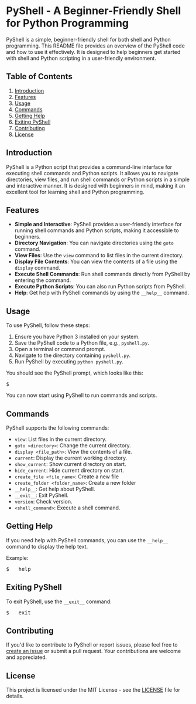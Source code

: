 # PyShell - A Beginner-Friendly Shell for Python Programming

PyShell is a simple, beginner-friendly shell for both shell and Python programming. This README file provides an overview of the PyShell code and how to use it effectively. It is designed to help beginners get started with shell and Python scripting in a user-friendly environment.

## Table of Contents

1. [Introduction](#introduction)
2. [Features](#features)
3. [Usage](#usage)
4. [Commands](#commands)
5. [Getting Help](#getting-help)
6. [Exiting PyShell](#exiting-pyshell)
7. [Contributing](#contributing)
8. [License](#license)

## Introduction

PyShell is a Python script that provides a command-line interface for executing shell commands and Python scripts. It allows you to navigate directories, view files, and run shell commands or Python scripts in a simple and interactive manner. It is designed with beginners in mind, making it an excellent tool for learning shell and Python programming.

## Features

- **Simple and Interactive**: PyShell provides a user-friendly interface for running shell commands and Python scripts, making it accessible to beginners.
- **Directory Navigation**: You can navigate directories using the `goto` command.
- **View Files**: Use the `view` command to list files in the current directory.
- **Display File Contents**: You can view the contents of a file using the `display` command.
- **Execute Shell Commands**: Run shell commands directly from PyShell by entering the command.
- **Execute Python Scripts**: You can also run Python scripts from PyShell.
- **Help**: Get help with PyShell commands by using the `__help__` command.

## Usage

To use PyShell, follow these steps:

1. Ensure you have Python 3 installed on your system.
2. Save the PyShell code to a Python file, e.g., `pyshell.py`.
3. Open a terminal or command prompt.
4. Navigate to the directory containing `pyshell.py`.
5. Run PyShell by executing `python pyshell.py`.

You should see the PyShell prompt, which looks like this:

<pre>
$
</pre>


You can now start using PyShell to run commands and scripts.

## Commands

PyShell supports the following commands:

- `view`: List files in the current directory.
- `goto <directory>`: Change the current directory.
- `display <file_path>`: View the contents of a file.
- `current`: Display the current working directory.
- `show_current`: Show current directory on start.
- `hide_current`: Hide current directory on start.
- `create_file <file_name>`: Create a new file
- `create_folder <folder_name>`: Create a new folder
- `__help__`: Get help about PyShell.
- `__exit__`: Exit PyShell.
- `version`: Check version.
- `<shell_command>`: Execute a shell command.


## Getting Help

If you need help with PyShell commands, you can use the `__help__` command to display the help text.

Example:
<pre>
$ __help__
</pre>


## Exiting PyShell

To exit PyShell, use the `__exit__` command:

<pre>
$ __exit__
</pre>


## Contributing

If you'd like to contribute to PyShell or report issues, please feel free to [create an issue](https://github.com/cMardc/PyShell/issues) or submit a pull request. Your contributions are welcome and appreciated.

## License

This project is licensed under the MIT License - see the [LICENSE](LICENSE) file for details.
